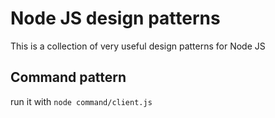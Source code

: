 # Node JS design patterns

This is a collection of very useful design patterns for Node JS

## Command pattern
run it with `node command/client.js`

